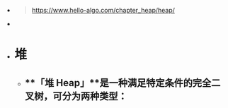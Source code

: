 - > https://www.hello-algo.com/chapter_heap/heap/
-
- # 堆
	- **「堆 Heap」**是一种满足特定条件的完全二叉树，可分为两种类型：
		-